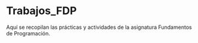 # Trabajos_FDP
Aquí se recopilan las prácticas y actividades de la asignatura Fundamentos de Programación.
